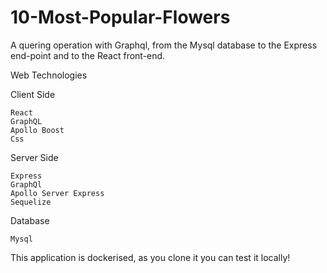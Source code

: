 # 10-Most-Popular-Flowers

A quering operation with Graphql, from the Mysql database to the Express end-point and to the React front-end.

Web Technologies

Client Side

    React
    GraphQL
    Apollo Boost
    Css

Server Side

    Express
    GraphQl
    Apollo Server Express
    Sequelize

Database

    Mysql

This application is dockerised, as you clone it you can test it locally!
